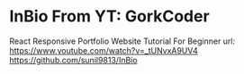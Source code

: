 # InBio From YT: GorkCoder

React Responsive Portfolio Website Tutorial For Beginner
url: https://www.youtube.com/watch?v=_tUNvxA9UV4
https://github.com/sunil9813/InBio
